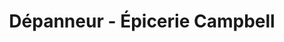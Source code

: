 ---
title: "Dépanneur - Épicerie Campbell"
url: /lachute/depanneur-epicerie-campbell/
shop: convenience
---